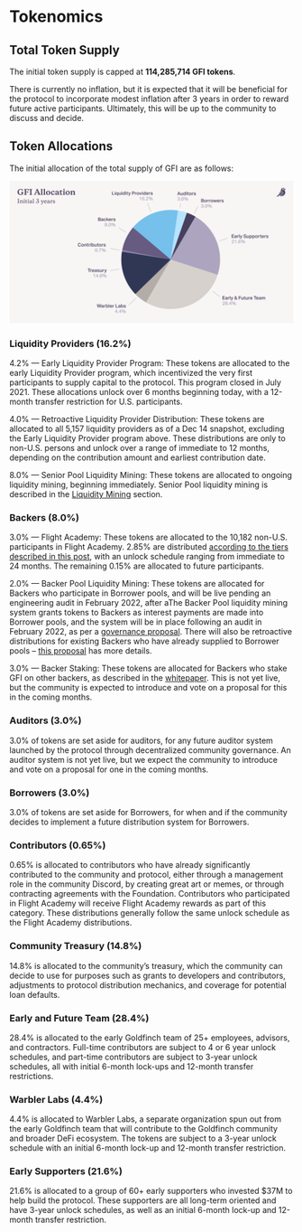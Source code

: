 # Tokenomics

## Total Token Supply&#x20;

The initial token supply is capped at **114,285,714 GFI tokens**.&#x20;

There is currently no inflation, but it is expected that it will be beneficial for the protocol to incorporate modest inflation after 3 years in order to reward future active participants. Ultimately, this will be up to the community to discuss and decide.

## Token Allocations&#x20;

The initial allocation of the total supply of GFI are as follows:

![](../.gitbook/assets/chart-gfi-allocation.png)

### **Liquidity Providers** (16.2%)&#x20;

4.2% — Early Liquidity Provider Program: These tokens are allocated to the early Liquidity Provider program, which incentivized the very first participants to supply capital to the protocol. This program closed in July 2021. These allocations unlock over 6 months beginning today, with a 12-month transfer restriction for U.S. participants.

4.0% — Retroactive Liquidity Provider Distribution: These tokens are allocated to all 5,157 liquidity providers as of a Dec 14 snapshot, excluding the Early Liquidity Provider program above. These distributions are only to non-U.S. persons and unlock over a range of immediate to 12 months, depending on the contribution amount and earliest contribution date.

8.0% — Senior Pool Liquidity Mining: These tokens are allocated to ongoing liquidity mining, beginning immediately. Senior Pool liquidity mining is described in the [Liquidity Mining](../protocol-mechanics/senior-pool-liquidity-mining.md) section.

### Backers (8.0%)&#x20;

3.0% — Flight Academy: These tokens are allocated to the 10,182 non-U.S. participants in Flight Academy. 2.85% are distributed [according to the tiers described in this post](https://goldfinchfinance.notion.site/Flight-Academy-Rewards-Update-05aeb437087c4eee90f00523897f1ef6), with an unlock schedule ranging from immediate to 24 months. The remaining 0.15% are allocated to future participants.

2.0% — Backer Pool Liquidity Mining: These tokens are allocated for Backers who participate in Borrower pools, and will be live pending an engineering audit in February 2022, after aThe Backer Pool liquidity mining system grants tokens to Backers as interest payments are made into Borrower pools, and the system will be in place following an audit in February 2022, as per a  [governance proposal](https://snapshot.org/#/goldfinch.eth/proposal/0xb716c18c38eb1828044aca84a1466ac08221a37a96ce73b04e9caa847e13e0da). There will also be retroactive distributions for existing Backers who have already supplied to Borrower pools – [this proposal](https://snapshot.org/#/goldfinch.eth/proposal/0xb716c18c38eb1828044aca84a1466ac08221a37a96ce73b04e9caa847e13e0da) has more details.

3.0% — Backer Staking: These tokens are allocated for Backers who stake GFI on other backers, as described in the [whitepaper](https://goldfinch.finance/goldfinch\_whitepaper.pdf). This is not yet live, but the community is expected to introduce and vote on a proposal for this in the coming months.

### Auditors (3.0%)&#x20;

3.0% of tokens are set aside for auditors, for any future auditor system launched by the protocol through decentralized community governance. An auditor system is not yet live, but we expect the community to introduce and vote on a proposal for one in the coming months.&#x20;

### Borrowers (3.0%)&#x20;

3.0% of tokens are set aside for Borrowers, for when and if the community decides to implement a future distribution system for Borrowers.

### Contributors (0.65%)&#x20;

0.65% is allocated to contributors who have already significantly contributed to the community and protocol, either through a management role in the community Discord, by creating great art or memes, or through contracting agreements with the Foundation. Contributors who participated in Flight Academy will receive Flight Academy rewards as part of this category. These distributions generally follow the same unlock schedule as the Flight Academy distributions.

### Community Treasury (14.8%)&#x20;

14.8% is allocated to the community’s treasury, which the community can decide to use for purposes such as grants to developers and contributors, adjustments to protocol distribution mechanics, and coverage for potential loan defaults.

### Early and Future Team (28.4%)&#x20;

28.4% is allocated to the early Goldfinch team of 25+ employees, advisors, and contractors. Full-time contributors are subject to 4 or 6 year unlock schedules, and part-time contributors are subject to 3-year unlock schedules, all with initial 6-month lock-ups and 12-month transfer restrictions.

### Warbler Labs (4.4%)&#x20;

4.4% is allocated to Warbler Labs, a separate organization spun out from the early Goldfinch team that will contribute to the Goldfinch community and broader DeFi ecosystem. The tokens are subject to a 3-year unlock schedule with an initial 6-month lock-up and 12-month transfer restriction.

### Early Supporters (21.6%)&#x20;

21.6% is allocated to a group of 60+ early supporters who invested $37M to help build the protocol. These supporters are all long-term oriented and have 3-year unlock schedules, as well as an initial 6-month lock-up and 12-month transfer restriction.
